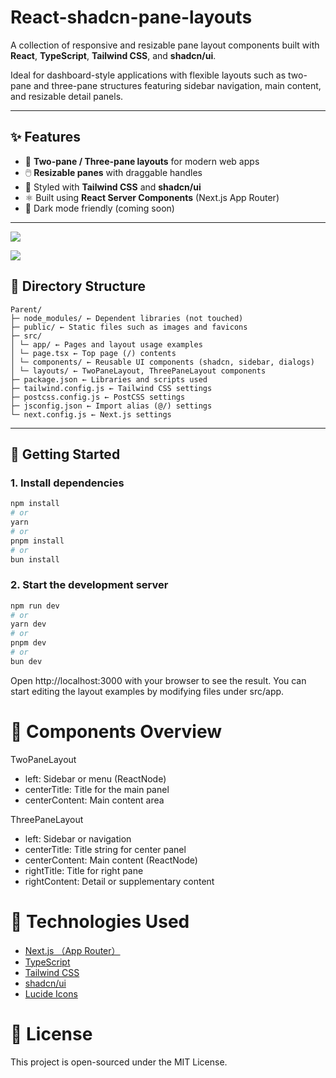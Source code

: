 # React-shadcn-pane-layouts

A collection of responsive and resizable pane layout components built with **React**, **TypeScript**, **Tailwind CSS**, and **shadcn/ui**.

Ideal for dashboard-style applications with flexible layouts such as two-pane and three-pane structures featuring sidebar navigation, main content, and resizable detail panels.

---

## ✨ Features

- 📐 **Two-pane / Three-pane layouts** for modern web apps
- 🖱️ **Resizable panes** with draggable handles
- 🎨 Styled with **Tailwind CSS** and **shadcn/ui**
- ⚛️ Built using **React Server Components** (Next.js App Router)
- 🌙 Dark mode friendly (coming soon)

---

![](https://github.com/is0383kk/React-shadcn-pane-layouts/blob/main/public/sample.jpeg)

![](https://github.com/is0383kk/React-shadcn-pane-layouts/blob/main/public/sample2.png)

## 📁 Directory Structure

```
Parent/
├─ node_modules/ ← Dependent libraries (not touched)
├─ public/ ← Static files such as images and favicons
├─ src/
│ └─ app/ ← Pages and layout usage examples
│ └─ page.tsx ← Top page (/) contents
│ └─ components/ ← Reusable UI components (shadcn, sidebar, dialogs)
│ └─ layouts/ ← TwoPaneLayout, ThreePaneLayout components
├─ package.json ← Libraries and scripts used
├─ tailwind.config.js ← Tailwind CSS settings
├─ postcss.config.js ← PostCSS settings
├─ jsconfig.json ← Import alias (@/) settings
└─ next.config.js ← Next.js settings
```

---

## 🚀 Getting Started

### 1. Install dependencies

```bash
npm install
# or
yarn
# or
pnpm install
# or
bun install
```

### 2. Start the development server

```bash
npm run dev
# or
yarn dev
# or
pnpm dev
# or
bun dev
```

Open http://localhost:3000 with your browser to see the result.
You can start editing the layout examples by modifying files under src/app.

# 🧩 Components Overview

TwoPaneLayout

- left: Sidebar or menu (ReactNode)
- centerTitle: Title for the main panel
- centerContent: Main content area

ThreePaneLayout

- left: Sidebar or navigation
- centerTitle: Title string for center panel
- centerContent: Main content (ReactNode)
- rightTitle: Title for right pane
- rightContent: Detail or supplementary content

# 🧱 Technologies Used

- [Next.js （App Router）](https://nextjs.org/docs/app)
- [TypeScript](https://www.typescriptlang.org/)
- [Tailwind CSS](https://tailwindcss.com/)
- [shadcn/ui](https://ui.shadcn.dev/)
- [Lucide Icons](https://lucide.dev/icons/)

# 📄 License

This project is open-sourced under the MIT License.
